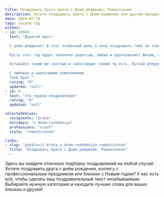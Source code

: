 ```yaml
---
title: Поздравить брата врача c Днем рождения. Романтичное
description: Хотите поздравить брата c Днем рождения или другим праздником? Наш ИИ создаст незабываемое поздравление, а вы обязательно выделитесь среди других.  
date: 2024-07-19
tags: second tag
wishes:
- id: 43689
  text: "Дорогой брат!
  
  С днём рождения! В этот особенный день я хочу поздравить тебя не только как родного человека, но и как человека, который своим призванием дарит надежду и здоровье другим. Ты, как врач, не только лечишь тела, но и согреваешь сердца, сея в людях уверенность и спокойствие.
  
  Пусть этот год будет наполнен радостью, любви и вдохновения! Желаю, чтобы ты всегда чувствовал поддержку и тепло родных, чтобы каждый день приносил новые возможности и свершения. Пусть твои мечты сбываются, а профессиональные достижения радуют и вдохновляют на новые свершения.
  
  Оставайся таким же светлым и заботливым, каким ты есть. Пускай впереди будет множество ярких моментов, незабываемых встреч и захватывающих приключений!
  
  С любовью и наилучшими пожеланиями,
  Твой брат."
  rating: "0"
  updated: "null"
- id: 0
  text: "Это первое поздравление"
  rating: "0"
  updated: "null"

selectedValues:
  recipients: "brata"
  holidays: "s-dnem-rozhdeniya"
  professions: "vrach"
  style: "romantichnoe"

links:
- slug: "pozdravit-brata-s-dnem-rozhdeniya-romantichnoe"
  title: "Поздравить брата c Днем рождения. Романтичное"
---
```


Здесь вы найдете отличную подборку поздравлений на любой случай. 
Хотите поздравить друга с днём рождения, коллегу с профессиональным праздником или близких с Новым годом? У нас есть всё, чтобы сделать ваш поздравительный текст незабываемым. Выбирайте нужную категорию и находите лучшие слова для ваших близких и друзей!
